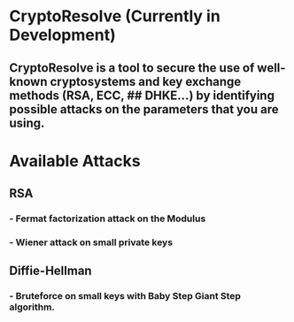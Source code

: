 # CryptoResolve (Currently in Development)

## CryptoResolve is a tool to secure the use of well-known cryptosystems and key exchange methods (RSA, ECC, ## DHKE...) by identifying possible attacks on the parameters that you are using.


# Available Attacks
  ## RSA
  ### - Fermat factorization attack on the Modulus
  ### - Wiener attack on small private keys

  ## Diffie-Hellman
  ### - Bruteforce on small keys with Baby Step Giant Step algorithm.
